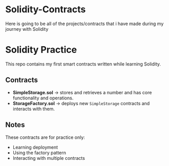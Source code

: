 # Solidity-Contracts
Here is going to be all of the projects/contracts that i have made during my journey with Solidity
# Solidity Practice  

This repo contains my first smart contracts written while learning Solidity.  

## Contracts
- **SimpleStorage.sol** → stores and retrieves a number and has core functionality and operations.  
- **StorageFactory.sol** → deploys new `SimpleStorage` contracts and interacts with them.  

## Notes
These contracts are for practice only:
- Learning deployment
- Using the factory pattern
- Interacting with multiple contracts
